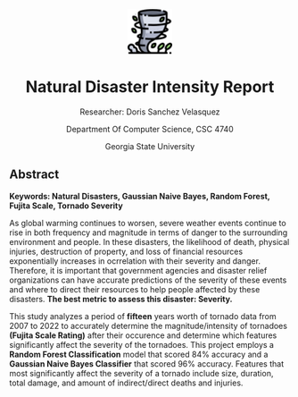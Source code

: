 <!--- PROJECT INFORMATION --->
<div align="center">
    <a href="https://github.com/DorisSanchez-Velasquez/NaturalDisasterReport">
        <img src="ReadMe_Images/tornadoes.png" alt="Logo" width="80" height="80">
    </a>
    <h1 align="center"> Natural Disaster Intensity Report </h1>
    <p align="center">Researcher: Doris Sanchez Velasquez</p>
    <p align="center">Department Of Computer Science, CSC 4740</p>
    <p align="center">Georgia State University</p>
</div>

<!--- ABOUT THE PROJECT--->
## Abstract
**Keywords: Natural Disasters, Gaussian Naive Bayes, Random Forest, Fujita Scale, Tornado Severity**

As global warming continues to worsen, severe weather events continue to rise in both frequency and magnitude in terms of danger to the surrounding environment and people. In these disasters, the likelihood of death, physical injuries, destruction of property, and loss of financial resources exponentially increases in ocrrelation with their severity and danger. Therefore, it is important that government agencies and disaster relief organizations can have accurate predictions of the severity of these events and where to direct their resources to help people affected by these disasters. **The best metric to assess this disaster: Severity.**

This study analyzes a period of **fifteen** years worth of tornado data from 2007 to 2022 to accurately determine the magnitude/intensity of tornadoes **(Fujita Scale Rating)** after their occurence and determine which features significantly affect the severity of the tornadoes. This project employs a **Random Forest Classification** model that scored 84% accuracy and a **Gaussian Naive Bayes Classifier** that scored 96% accuracy. Features that most significantly affect the severity of a tornado include size, duration, total damage, and amount of indirect/direct deaths and injuries.

